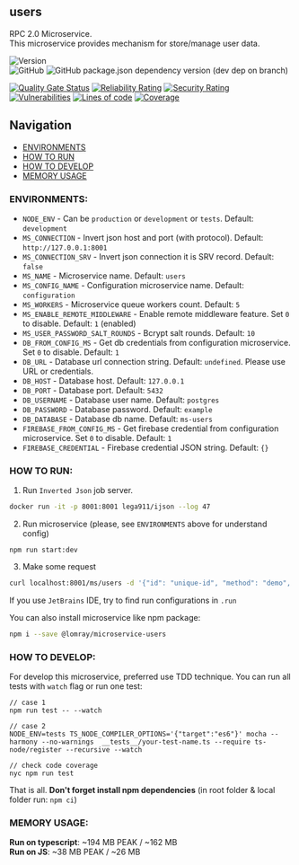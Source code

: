 users
-------------------

RPC 2.0 Microservice.  
This microservice provides mechanism for store/manage user data.

![Version](https://img.shields.io/badge/dynamic/json.svg?url=https%3A%2F%2Fraw.githubusercontent.com%2FLomray-Software%2Fmicroservices%2Fstaging%2Fmicroservices%2Fusers%2Fpackage.json&label=Staging%20version&query=$.version&colorB=blue)  
![GitHub](https://img.shields.io/github/license/Lomray-Software/microservices)
![GitHub package.json dependency version (dev dep on branch)](https://img.shields.io/github/package-json/dependency-version/Lomray-Software/microservices/dev/typescript/staging)

[![Quality Gate Status](https://sonarqube-proxy.lomray.com/status/microservices-users?token=3735196b93e535aeb8e06f388e7ed408)](https://sonarqube.lomray.com/dashboard?id=microservices-users)
[![Reliability Rating](https://sonarqube-proxy.lomray.com/reliability/microservices-users?token=3735196b93e535aeb8e06f388e7ed408)](https://sonarqube.lomray.com/dashboard?id=microservices-users)
[![Security Rating](https://sonarqube-proxy.lomray.com/security/microservices-users?token=3735196b93e535aeb8e06f388e7ed408)](https://sonarqube.lomray.com/dashboard?id=microservices-users)
[![Vulnerabilities](https://sonarqube-proxy.lomray.com/vulnerabilities/microservices-users?token=3735196b93e535aeb8e06f388e7ed408)](https://sonarqube.lomray.com/dashboard?id=microservices-users)
[![Lines of code](https://sonarqube-proxy.lomray.com/lines/microservices-users?token=3735196b93e535aeb8e06f388e7ed408)](https://sonarqube.lomray.com/dashboard?id=microservices-users)
[![Coverage](https://sonarqube-proxy.lomray.com/coverage/microservices-users?token=3735196b93e535aeb8e06f388e7ed408)](https://sonarqube.lomray.com/dashboard?id=microservices-users)

## Navigation
- [ENVIRONMENTS](#environments)
- [HOW TO RUN](#how-to-run)
- [HOW TO DEVELOP](#how-to-develop)
- [MEMORY USAGE](#memory-usage)

### <a id="environments"></a>ENVIRONMENTS:
- `NODE_ENV` - Can be `production` or `development` or `tests`. Default: `development`
- `MS_CONNECTION` - Invert json host and port (with protocol). Default: `http://127.0.0.1:8001`
- `MS_CONNECTION_SRV` - Invert json connection it is SRV record. Default: `false`
- `MS_NAME` - Microservice name. Default: `users`
- `MS_CONFIG_NAME` - Configuration microservice name. Default: `configuration` 
- `MS_WORKERS` - Microservice queue workers count. Default: `5`
- `MS_ENABLE_REMOTE_MIDDLEWARE` - Enable remote middleware feature. Set `0` to disable. Default: `1` (enabled)
- `MS_USER_PASSWORD_SALT_ROUNDS` - Bcrypt salt rounds. Default: `10`
- `DB_FROM_CONFIG_MS` - Get db credentials from configuration microservice. Set `0` to disable. Default: `1`
- `DB_URL` - Database url connection string. Default: `undefined`. Please use URL or credentials.
- `DB_HOST` - Database host. Default: `127.0.0.1`
- `DB_PORT` - Database port. Default: `5432`
- `DB_USERNAME` - Database user name. Default: `postgres`
- `DB_PASSWORD` - Database password. Default: `example`
- `DB_DATABASE` - Database db name. Default: `ms-users`
- `FIREBASE_FROM_CONFIG_MS` - Get firebase credential from configuration microservice. Set `0` to disable. Default: `1`
- `FIREBASE_CREDENTIAL` - Firebase credential JSON string. Default: `{}`

### <a id="how-to-run"></a>HOW TO RUN:
1. Run `Inverted Json` job server.
```bash
docker run -it -p 8001:8001 lega911/ijson --log 47
```
2. Run microservice (please, see `ENVIRONMENTS` above for understand config)
```
npm run start:dev
```
3. Make some request
```bash
curl localhost:8001/ms/users -d '{"id": "unique-id", "method": "demo", "params": {}}'
```

If you use `JetBrains` IDE, try to find run configurations in `.run`

You can also install microservice like npm package:
```bash
npm i --save @lomray/microservice-users
```

### <a id="how-to-develop"></a>HOW TO DEVELOP:
For develop this microservice, preferred use TDD technique.
You can run all tests with `watch` flag or run one test: 
```
// case 1
npm run test -- --watch

// case 2
NODE_ENV=tests TS_NODE_COMPILER_OPTIONS='{"target":"es6"}' mocha --harmony --no-warnings  __tests__/your-test-name.ts --require ts-node/register --recursive --watch

// check code coverage
nyc npm run test
```

That is all. **Don't forget install npm dependencies**
   (in root folder & local folder run:  `npm ci`)

### <a id="memory-usage"></a>MEMORY USAGE:

__Run on typescript__: ~194 MB PEAK / ~162 MB  
__Run on JS__: ~38 MB PEAK / ~26 MB
